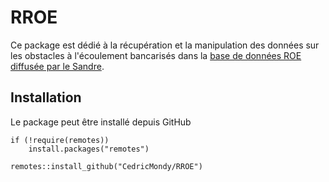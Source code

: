 # RROE

Ce package est dédié à la récupération et la manipulation des données sur les obstacles à l'écoulement bancarisés dans la [base de données ROE diffusée par le Sandre](https://www.sandre.eaufrance.fr/atlas/srv/fre/catalog.search#/metadata/59057026-b40c-4cf9-9e3e-7296e0aa1a78).

## Installation

Le package peut être installé depuis GitHub

```{r}
if (!require(remotes))
    install.packages("remotes")

remotes::install_github("CedricMondy/RROE")
```
